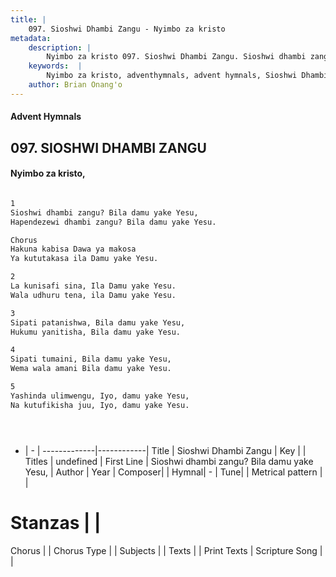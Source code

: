 ```yaml
---
title: |
    097. Sioshwi Dhambi Zangu - Nyimbo za kristo
metadata:
    description: |
        Nyimbo za kristo 097. Sioshwi Dhambi Zangu. Sioshwi dhambi zangu? Bila damu yake Yesu, Hapendezewi dhambi zangu? Bila damu yake Yesu.  Chorus Hakuna kabisa Dawa ya makosa Ya kututakasa ila Damu yake Yesu.  
    keywords:  |
        Nyimbo za kristo, adventhymnals, advent hymnals, Sioshwi Dhambi Zangu, Sioshwi dhambi zangu? Bila damu yake Yesu,. 
    author: Brian Onang'o
---
```


#### Advent Hymnals
## 097. SIOSHWI DHAMBI ZANGU
####  Nyimbo za kristo,

```txt

1
Sioshwi dhambi zangu? Bila damu yake Yesu,
Hapendezewi dhambi zangu? Bila damu yake Yesu.

Chorus
Hakuna kabisa Dawa ya makosa
Ya kututakasa ila Damu yake Yesu.

2
La kunisafi sina, Ila Damu yake Yesu.
Wala udhuru tena, ila Damu yake Yesu.

3
Sipati patanishwa, Bila damu yake Yesu,
Hukumu yanitisha, Bila damu yake Yesu.

4
Sipati tumaini, Bila damu yake Yesu,
Wema wala amani Bila damu yake Yesu.

5
Yashinda ulimwengu, Iyo, damu yake Yesu,
Na kutufikisha juu, Iyo, damu yake Yesu.





```

- |   -  |
-------------|------------|
Title | Sioshwi Dhambi Zangu |
Key |  |
Titles | undefined |
First Line | Sioshwi dhambi zangu? Bila damu yake Yesu, |
Author | 
Year | 
Composer| |
Hymnal|  - |
Tune|  |
Metrical pattern | |
# Stanzas |  |
Chorus |  |
Chorus Type |  |
Subjects | |
Texts |  |
Print Texts | 
Scripture Song |  |
    
